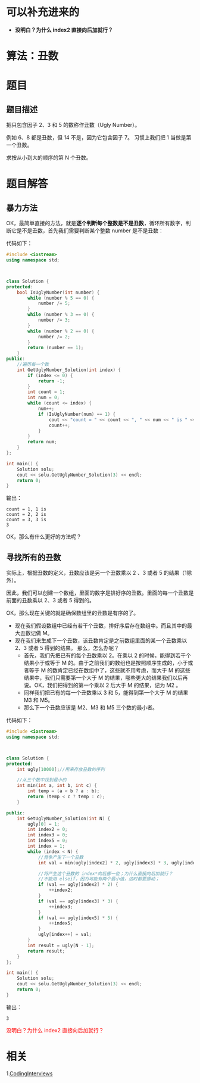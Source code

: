 
# 可以补充进来的

- **没明白？为什么 index2 直接向后加就行？**



# 算法：丑数

# 题目

## 题目描述


把只包含因子 2、3 和 5 的数称作丑数（Ugly Number）。

例如 6、8 都是丑数，但 14 不是，因为它包含因子 7。 习惯上我们把 1 当做是第一个丑数。

求按从小到大的顺序的第 N 个丑数。


# 题目解答



## 暴力方法


OK，最简单直接的方法，就是**逐个判断每个整数是不是丑数**，循环所有数字，判断它是不是丑数，首先我们需要判断某个整数 number 是不是丑数：

代码如下：

```cpp
#include <iostream>
using namespace std;



class Solution {
protected:
	bool IsUglyNumber(int number) {
		while (number % 5 == 0) {
			number /= 5;
		}
		while (number % 3 == 0) {
			number /= 3;
		}
		while (number % 2 == 0) {
			number /= 2;
		}
		return (number == 1);
	}
public:
	//遍历每一个数
	int GetUglyNumber_Solution(int index) {
		if (index <= 0) {
			return -1;
		}
		int count = 1;
		int num = 0;
		while (count <= index) {
			num++;
			if (IsUglyNumber(num) == 1) {
				cout << "count = " << count << ", " << num << " is " << endl;
				count++;
			}
		}
		return num;
	}
};

int main() {
	Solution solu;
	cout << solu.GetUglyNumber_Solution(3) << endl;
	return 0;
}
```

输出：


```
count = 1, 1 is
count = 2, 2 is
count = 3, 3 is
3
```

OK，那么有什么更好的方法呢？


## 寻找所有的丑数


实际上，根据丑数的定义，丑数应该是另一个丑数乘以 2 、3 或者 5 的结果（1除外）。

因此，我们可以创建一个数组，里面的数字是排好序的丑数。里面的每一个丑数是前面的丑数乘以 2、3 或者 5 得到的。

OK，那么现在关键的就是确保数组里的丑数是有序的了。




- 现在我们假设数组中已经有若干个丑数，排好序后存在数组中。而且其中的最大丑数记做 M。
- 现在我们来生成下一个丑数，该丑数肯定是之前数组里面的某一个丑数乘以 2、3 或者 5 得到的结果。 那么，怎么办呢？
  - 首先，我们先把已有的每个丑数乘以 2。在乘以 2 的时候，能得到若干个结果小于或等于 M 的。由于之前我们的数组也是按照顺序生成的，小于或者等于 M 的数肯定已经在数组中了，这些就不用考虑，而大于 M 的这些结果中，我们只需要第一个大于 M 的结果，哪些更大的结果我们以后再说。OK，我们把得到的第一个乘以 2 后大于 M 的结果，记为 M2 。
  - 同样我们把已有的每一个丑数乘以 3 和 5，能得到第一个大于 M 的结果 M3 和 M5。
  - 那么下一个丑数应该是 M2、M3 和 M5 三个数的最小者。





代码如下：


```cpp
#include <iostream>
using namespace std;



class Solution {
protected:
	int ugly[10000];//用来存放丑数的序列

	//从三个数中找到最小的
	int min(int a, int b, int c) {
		int temp = (a < b ? a : b);
		return (temp < c ? temp : c);
	}

public:
	int GetUglyNumber_Solution(int N) {
		ugly[0] = 1;
		int index2 = 0;
		int index3 = 0;
		int index5 = 0;
		int index = 1;
		while (index < N) {
			//竞争产生下一个丑数
			int val = min(ugly[index2] * 2, ugly[index3] * 3, ugly[index5] * 5);

			//将产生这个丑数的 index*向后挪一位；为什么直接向后加就行？
			//不能用 elseif，因为可能有两个最小值，这时都要挪动；
			if (val == ugly[index2] * 2) {
				++index2;
			}
			if (val == ugly[index3] * 3) {
				++index3;
			}
			if (val == ugly[index5] * 5) {
				++index5;
			}
			ugly[index++] = val;
		}
		int result = ugly[N - 1];
		return result;
	}
};

int main() {
	Solution solu;
	cout << solu.GetUglyNumber_Solution(3) << endl;
	return 0;
}
```

输出：


```
3
```

<span style="color:red;">没明白？为什么 index2 直接向后加就行？</span>







# 相关

1.[CodingInterviews](https://github.com/gatieme/CodingInterviews)

